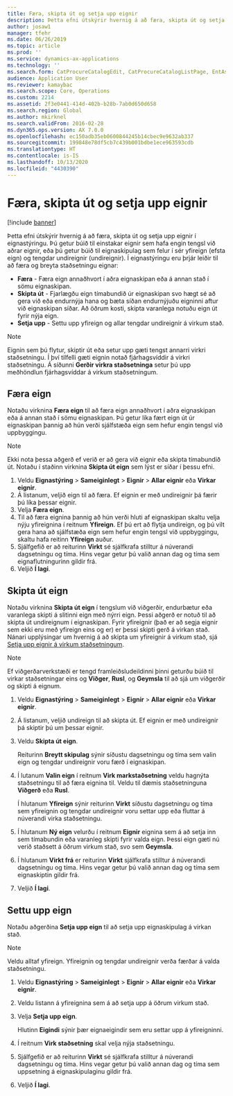 ```yaml
---
title: Færa, skipta út og setja upp eignir
description: Þetta efni útskýrir hvernig á að færa, skipta út og setja upp eignir í eignastýringu.
author: josaw1
manager: tfehr
ms.date: 06/26/2019
ms.topic: article
ms.prod: ''
ms.service: dynamics-ax-applications
ms.technology: ''
ms.search.form: CatProcureCatalogEdit, CatProcureCatalogListPage, EntAssetObjectReplace, EntAssetObjectInstallLookup, EntAssetObjectMove, EntAssetObjectTableEditSubObjects
audience: Application User
ms.reviewer: kamaybac
ms.search.scope: Core, Operations
ms.custom: 2214
ms.assetid: 2f3e0441-414d-402b-b28b-7ab0d650d658
ms.search.region: Global
ms.author: mkirknel
ms.search.validFrom: 2016-02-28
ms.dyn365.ops.version: AX 7.0.0
ms.openlocfilehash: ec150adb35eb0600844245b14cbec9e9632ab337
ms.sourcegitcommit: 199848e78df5cb7c439b001bdbe1ece963593cdb
ms.translationtype: HT
ms.contentlocale: is-IS
ms.lasthandoff: 10/13/2020
ms.locfileid: "4430390"
---
```

# <a name="move-replace-and-install-assets"></a>Færa, skipta út og setja upp eignir

[!include [banner](../../includes/banner.md)]

 

Þetta efni útskýrir hvernig á að færa, skipta út og setja upp eignir í eignastýringu. Þú getur búið til einstakar eignir sem hafa engin tengsl við aðrar eignir, eða þú getur búið til eignaskipulag sem felur í sér yfireign (efsta eign) og tengdar undireignir (undireignir). Í eignastýringu eru þrjár leiðir til að færa og breyta staðsetningu eignar:

- **Færa** - Færa eign annaðhvort í aðra eignaskipan eða á annan stað í sömu eignaskipan.
- **Skipta út** - Fjarlægðu eign tímabundið úr eignaskipan svo hægt sé að gera við eða endurnýja hana og bæta síðan endurnýjuðu eigninni aftur við eignaskipan síðar. Að öðrum kosti, skipta varanlega notuðu eign út fyrir nýja eign.
- **Setja upp** - Settu upp yfireign og allar tengdar undireignir á virkum stað.

> [!NOTE]
> Eignin sem þú flytur, skiptir út eða setur upp gæti tengst annarri virkri staðsetningu. Í því tilfelli gæti eignin notað fjárhagsvíddir á virkri staðsetningu. Á síðunni **Gerðir virkra staðsetninga** setur þú upp meðhöndlun fjárhagsvíddar á virkum staðsetningum.

## <a name="move-asset"></a>Færa eign

Notaðu virknina **Færa eign** til að færa eign annaðhvort í aðra eignaskipan eða á annan stað í sömu eignaskipan. Þú getur líka fært eign út úr eignaskipan þannig að hún verði sjálfstæða eign sem hefur engin tengsl við uppbyggingu.

> [!NOTE]
> Ekki nota þessa aðgerð ef verið er að gera við eignir eða skipta tímabundið út. Notaðu í staðinn virknina **Skipta út eign** sem lýst er síðar í þessu efni.

1. Veldu **Eignastýring** \> **Sameiginlegt** \> **Eignir** \> **Allar eignir** eða **Virkar eignir**.
2. Á listanum, veljið eign til að færa. Ef eignin er með undireignir þá færir þú líka þessar eignir.
3. Velja **Færa eign**.
4. Til að færa eignina þannig að hún verði hluti af eignaskipan skaltu velja nýju yfireignina í reitnum **Yfireign**. Ef þú ert að flytja undireign, og þú vilt gera hana að sjálfstæða eign sem hefur engin tengsl við uppbyggingu, skaltu hafa reitinn **Yfireign** auður.
5. Sjálfgefið er að reiturinn **Virkt** sé sjálfkrafa stilltur á núverandi dagsetningu og tíma. Hins vegar getur þú valið annan dag og tíma sem eignaflutningurinn gildir frá.
6. Veljið **Í lagi**.

## <a name="replace-asset"></a>Skipta út eign

Notaðu virknina **Skipta út eign** í tengslum við viðgerðir, endurbætur eða varanlega skipti á slitinni eign með nýrri eign. Þessi aðgerð er notuð til að skipta út undireignum í eignaskipan. Fyrir yfireignir (það er að segja eignir sem ekki eru með yfireign eins og er) er þessi skipti gerð á virkan stað. Nánari upplýsingar um hvernig á að skipta um yfireignir á virkum stað, sjá [Setja upp eignir á virkum staðsetningum](../functional-locations/install-objects-on-functional-locations.md).

> [!NOTE]
> Ef viðgerðarverkstæði er tengd framleiðsludeildinni þinni geturðu búið til virkar staðsetningar eins og **Viðger**, **Rusl**, og **Geymsla** til að sjá um viðgerðir og skipti á eignum.

1. Veldu **Eignastýring** \> **Sameiginlegt** \> **Eignir** \> **Allar eignir** eða **Virkar eignir**.
2. Á listanum, veljið undireign til að skipta út. Ef eignin er með undireignir þá skiptir þú um þessar eignir.
3. Veldu **Skipta út eign**.

    Reiturinn **Breytt skipulag** sýnir síðustu dagsetningu og tíma sem valin eign og tengdar undireignir voru færð í eignaskipan.

4. Í lutanum **Valin eign** í reitnum **Virk markstaðsetning** veldu hagnýta staðsetningu til að færa eignina til. Veldu til dæmis staðsetninguna **Viðgerð** eða **Rusl**.

    Í hlutanum **Yfireign** sýnir reiturinn **Virkt** síðustu dagsetningu og tíma sem yfireignin og tengdar undireignir voru settar upp eða fluttar á núverandi virka staðsetningu.

5. Í hlutanum **Ný eign** velurðu í reitnum **Eignir** eignina sem á að setja inn sem tímabundin eða varanleg skipti fyrir valda eign. Þessi eign gæti nú verið staðsett á öðrum virkum stað, svo sem **Geymsla**.
7. Í hlutanum **Virkt frá** er reiturinn **Virkt** sjálfkrafa stilltur á núverandi dagsetningu og tíma. Hins vegar getur þú valið annan dag og tíma sem eignaskiptin gildir frá.
8. Veljið **Í lagi**.

## <a name="install-asset"></a>Settu upp eign

Notaðu aðgerðina **Setja upp eign** til að setja upp eignaskipulag á virkan stað.

> [!NOTE]
> Veldu alltaf yfireign. Yfireignin og tengdar undireignir verða færðar á valda staðsetningu.

1. Veldu **Eignastýring** \> **Sameiginlegt** \> **Eignir** \> **Allar eignir** eða **Virkar eignir**.
2. Veldu listann á yfireignina sem á að setja upp á öðrum virkum stað.
3. Velja **Setja upp eign**.

    Hlutinn **Eigindi** sýnir þær eignaeigindir sem eru settar upp á yfireigninni.

4. Í reitnum **Virk staðsetning** skal velja nýja staðsetningu.
5. Sjálfgefið er að reiturinn **Virkt** sé sjálfkrafa stilltur á núverandi dagsetningu og tíma. Hins vegar getur þú valið annan dag og tíma sem uppsetning á eignaskipulaginu gildir frá.
6. Veljið **Í lagi**.
